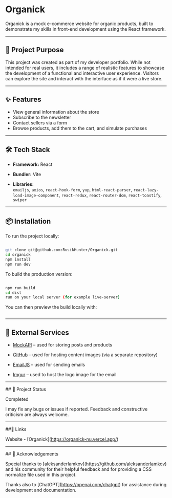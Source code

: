 # Organick

Organick is a mock e-commerce website for organic products, built to demonstrate my skills in front-end development using the React framework.

---

## 🛒 Project Purpose

This project was created as part of my developer portfolio. While not intended for real users, it includes a range of realistic features to showcase the development of a functional and interactive user experience. Visitors can explore the site and interact with the interface as if it were a live store.

---

## ✨ Features

- View general information about the store  
- Subscribe to the newsletter  
- Contact sellers via a form  
- Browse products, add them to the cart, and simulate purchases

---

## 🛠️ Tech Stack

- **Framework:** React  

- **Bundler:** Vite  

- **Libraries:**  
    `emailjs`, `axios`, `react-hook-form`, `yup`,
    `html-react-parser`, `react-lazy-load-image-component`,
    `react-redux`, `react-router-dom`, `react-toastify`, `swiper`

---

## 📦 Installation

To run the project locally:

```bash

git clone git@github.com:RusikHunter/Organick.git
cd organick
npm install
npm run dev
```

To build the production version:

```bash

npm run build
cd dist
run on your local server (for example live-server)
```

You can then preview the build locally with:

```npm run preview
```

---

## 🔌 External Services

- [MockAPI](https://mockapi.io/) – used for storing posts and products  

- [GitHub](https://github.com/) – used for hosting content images (via a separate repository)  

- [EmailJS](https://www.emailjs.com/) – used for sending emails  

- [Imgur](https://imgur.com/) – used to host the logo image for the email



---



\## 🚀 Project Status



Completed

I may fix any bugs or issues if reported. Feedback and constructive criticism are always welcome.



---



\##📎 Links



Website - \[Organick](https://organick-nu.vercel.app/)



---



\## 🙏 Acknowledgements



Special thanks to \[aleksanderlamkov](https://github.com/aleksanderlamkov) and his community for their helpful feedback and for providing a CSS normalize file used in this project.



Thanks also to \[ChatGPT](https://openai.com/chatgpt) for assistance during development and documentation.



